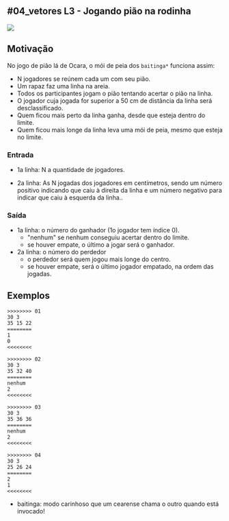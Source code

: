 ## #04_vetores L3 - Jogando pião na rodinha


![](__capa.jpg)

## Motivação

No jogo de pião lá de Ocara, o mói de peia dos `baitinga*` funciona assim:
- N jogadores se reúnem cada um com seu pião.
- Um rapaz faz uma linha na areia.
- Todos os participantes jogam o pião tentando acertar o pião na linha.
- O jogador cuja jogada for superior a 50 cm de distância da linha será desclassificado.
- Quem ficou mais perto da linha ganha, desde que esteja dentro do limite.
- Quem ficou mais longe da linha leva uma mói de peia, mesmo que esteja no limite.

### Entrada

- 1a linha: N a quantidade de jogadores.

- 2a linha: As N jogadas dos jogadores em centímetros, sendo um número positivo indicando que caiu à direita da linha e um número negativo para indicar que caiu à esquerda da linha..

### Saída

- 1a linha: o número do ganhador (1o jogador tem índice 0).
    - "nenhum" se nenhum conseguiu acertar dentro do limite.
    - se houver empate, o último a jogar será o ganhador.
- 2a linha: o número do perdedor
    - o perdedor será quem jogou mais longe do centro.
    - se houver empate, será o último jogador empatado, na ordem das jogadas.

## Exemplos

```
>>>>>>>> 01
30 3
35 15 22
========
1
0
<<<<<<<<

>>>>>>>> 02
30 3
35 32 40
========
nenhum
2
<<<<<<<<

>>>>>>>> 03
30 3
35 36 36
========
nenhum
2
<<<<<<<<

>>>>>>>> 04
30 3
25 26 24
========
2
1
<<<<<<<<
```


* baitinga: modo carinhoso que um cearense chama o outro quando está invocado!
